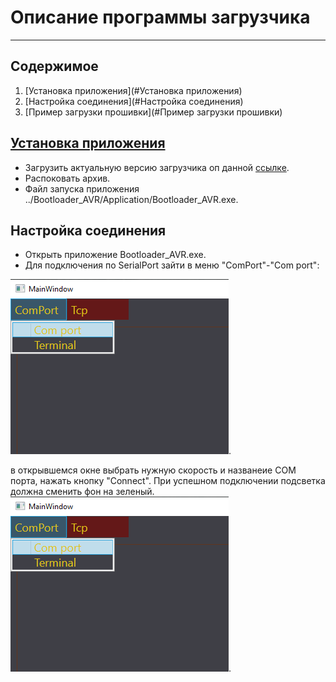 # Описание программы загрузчика
___
## Содержимое
1. [Установка приложения](#Установка приложения)
2. [Настройка соединения](#Настройка соединения)
3. [Пример загрузки прошивки](#Пример загрузки прошивки)

## [Установка приложения](https://gitlab.adani.by:2443/rekuts/Bootloader_XRG)
- Загрузить актуальную версию загрузчика оп данной [ссылке](https://gitlab.adani.by:2443/rekuts/DivXBootloader-WPF/-/archive/main/DivXBootloader-WPF-main.zip?path=Bootloader_AVR/Application).
- Распоковать архив.
- Файл запуска приложения ../Bootloader_AVR/Application/Bootloader_AVR.exe.

## Настройка соединения
- Открыть приложение Bootloader_AVR.exe.
- Для подключения по SerialPort зайти в меню "ComPort"-"Com port":

![меню сериал порт](/Images/Screenshot_4.png).

в открывшемся окне выбрать нужную скорость и названеие COM порта, нажать кнопку "Connect".
При успешном подключении подсветка должна сменить фон на зеленый.
![меню сериал порт настройки](/Images/Screenshot_4.png).
